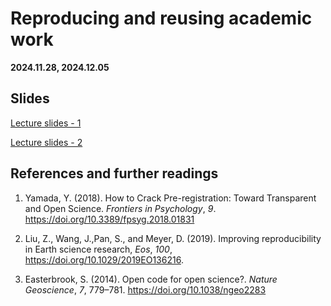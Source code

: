 # Reproducing and reusing academic work

**2024.11.28, 2024.12.05**

## Slides

[Lecture slides - 1](https://docs.google.com/presentation/d/17VB5raAQOEs46w3I-xNyoggmROmgDhl0lrD0hHohGvs/edit?usp=sharing)

[Lecture slides - 2](https://docs.google.com/presentation/d/1TwSgc6WRQjO0s9hf8b9FDxFv_J1AFpQaMM0MdZPgG9w/edit?usp=sharing)

## References and further readings

1. Yamada, Y. (2018). How to Crack Pre-registration: Toward Transparent and Open Science. *Frontiers in Psychology*, *9*. https://doi.org/10.3389/fpsyg.2018.01831

2. Liu, Z., Wang, J.,Pan, S., and Meyer, D. (2019). Improving reproducibility in Earth science research, *Eos*, *100*, https://doi.org/10.1029/2019EO136216.

3. Easterbrook, S. (2014). Open code for open science?. *Nature Geoscience*, *7*, 779–781. https://doi.org/10.1038/ngeo2283